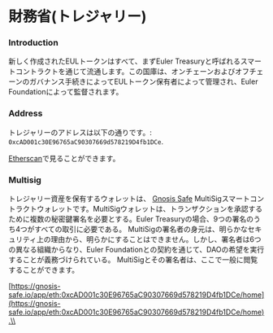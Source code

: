 # 財務省(トレジャリー)

### Introduction

新しく作成されたEULトークンはすべて、まずEuler Treasuryと呼ばれるスマートコントラクトを通じて流通します。この国庫は、オンチェーンおよびオフチェーンのガバナンス手続きによってEULトークン保有者によって管理され、Euler Foundationによって監督されます。

### Address

トレジャリーのアドレスは以下の通りです。: `0xcAD001c30E96765aC90307669d578219D4fb1DCe`.

[Etherscan](https://etherscan.io/address/0xcAD001c30E96765aC90307669d578219D4fb1DCe)で見ることができます。&#x20;

### Multisig

トレジャリー資産を保有するウォレットは、 [Gnosis Safe](https://gnosis-safe.io/) MultiSigスマートコントラクトウォレットです。MultiSigウォレットは、トランザクションを承認するために複数の秘密鍵署名を必要とする。Euler Treasuryの場合、9つの署名のうち4つがすべての取引に必要である。 MultiSigの署名者の身元は、明らかなセキュリティ上の理由から、明らかにすることはできません。しかし、署名者は6つの異なる組織からなり、Euler Foundationとの契約を通じて、DAOの希望を実行することが義務づけられている。 MultiSigとその署名者は、ここで一般に閲覧することができます。

[https://gnosis-safe.io/app/eth:0xcAD001c30E96765aC90307669d578219D4fb1DCe/home](https://gnosis-safe.io/app/eth:0xcAD001c30E96765aC90307669d578219D4fb1DCe/home).\\
